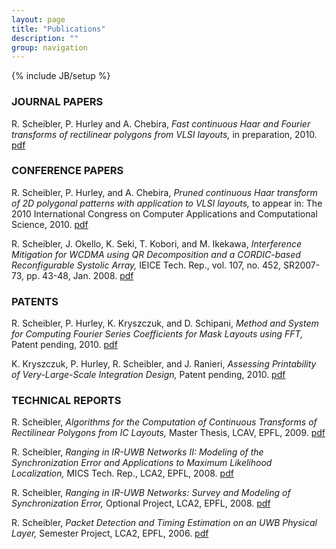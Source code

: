 ```yaml
---
layout: page
title: "Publications"
description: ""
group: navigation
---
```

{% include JB/setup %}

### JOURNAL PAPERS

R. Scheibler, P. Hurley and A. Chebira, _Fast continuous Haar and Fourier transforms of rectilinear polygons from VLSI layouts,_ in preparation, 2010. 
[pdf](resource/pdf/jour_2010_ibm_pcht_fcfs.pdf)

### CONFERENCE PAPERS

R. Scheibler, P. Hurley, and A. Chebira, _Pruned continuous Haar transform of 2D polygonal patterns with application to VLSI layouts,_ to appear in: The 2010 International Congress on Computer Applications and Computational Science, 2010. 
[pdf](resource/pdf/conf_2010_ibm_pcht_cacs_proc.pdf)

R. Scheibler, J. Okello, K. Seki, T. Kobori, and M. Ikekawa, _Interference Mitigation for WCDMA using QR Decomposition and a CORDIC-based Reconfigurable Systolic Array,_ IEICE Tech. Rep., vol. 107, no. 452, SR2007-73, pp. 43-48, Jan. 2008. 
[pdf](resource/pdf/conf_2008_nec_corsa.pdf)

### PATENTS

R. Scheibler, P. Hurley, K. Kryszczuk, and D. Schipani, _Method and System for Computing Fourier Series Coefficients for Mask Layouts using FFT,_ Patent pending, 2010.
[pdf](resource/pdf/patent_2011_method_US20110271240.pdf)

K. Kryszczuk, P. Hurley, R. Scheibler, and J. Ranieri, _Assessing Printability of Very-Large-Scale Integration Design,_ Patent pending, 2010.
[pdf](resource/pdf/patent_2012_assessing_US20120030643.pdf)

### TECHNICAL REPORTS

R. Scheibler, _Algorithms for the Computation of Continuous Transforms of Rectilinear Polygons from IC Layouts,_ Master Thesis, LCAV, EPFL, 2009. 
[pdf](resource/pdf/tech_2009_master_thesis.pdf)

R. Scheibler, _Ranging in IR-UWB Networks II: Modeling of the Synchronization Error and Applications to Maximum Likelihood Localization,_ MICS Tech. Rep., LCA2, EPFL, 2008. 
[pdf](resource/pdf/tech_2008_mics.pdf)

R. Scheibler, _Ranging in IR-UWB Networks: Survey and Modeling of Synchronization Error,_ Optional Project, LCA2, EPFL, 2008. 
[pdf](resource/pdf/tech_2008_epfl_opt_proj_master3.pdf)

R. Scheibler, _Packet Detection and Timing Estimation on an UWB Physical Layer,_ Semester Project, LCA2, EPFL, 2006. 
[pdf](resource/pdf/tech_2006_epfl_sem_proj_master2.pdf)

